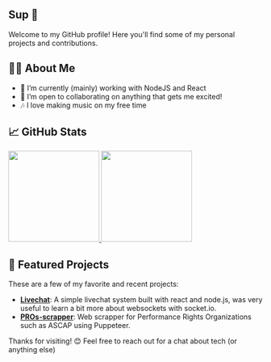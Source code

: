 ## Sup 👋

Welcome to my GitHub profile! Here you'll find some of my personal projects and contributions.

## 👨‍💻 About Me

- 🌱 I’m currently (mainly) working with NodeJS and React
- 👯 I’m open to collaborating on anything that gets me excited!
- 🎶 I love making music on my free time 

## 📈 GitHub Stats

  <a href="https://github.com/RogerBambinetti">
    <img height="180em" src="https://github-readme-stats.vercel.app/api?username=RogerBambinetti&show_icons=true&theme=dracula&include_all_commits=true&count_private=true"/>
    <img height="180em" src="https://github-readme-stats.vercel.app/api/top-langs/?username=RogerBambinetti&layout=compact&langs_count=7&theme=dracula"/>
  </a>

## 🚀 Featured Projects

These are a few of my favorite and recent projects:

- [**Livechat**](https://github.com/RogerBambinetti/live-chat-nodejs-reactjs): A simple livechat system built with react and node.js, was very useful to learn a bit more about websockets with socket.io.
- [**PROs-scrapper**](https://github.com/RogerBambinetti/PROs-scrapper-nodejs): Web scrapper for Performance Rights Organizations such as ASCAP using Puppeteer.

Thanks for visiting! 😊 Feel free to reach out for a chat about tech (or anything else)
